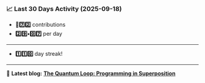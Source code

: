 <!--START_STATS-->
### 📈 Last 30 Days Activity (2025-09-18)  
- **🎱7️⃣2️⃣** contributions  
- **2️⃣9️⃣•0️⃣7️⃣** per day
---
- **1️⃣1️⃣0️⃣** day streak!
---
📝 **Latest blog:** [**The Quantum Loop: Programming in Superposition**](https://andriak.com/blog/quantum-loop)
<!--END_STATS-->
